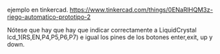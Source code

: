 ejemplo en tinkercad. 
https://www.tinkercad.com/things/0ENaRlHQM3z-riego-automatico-prototipo-2

Nótese que hay que hay que indicar correctamente a LiquidCrystal lcd_1(RS,EN,P4,P5,P6,P7) e igual los pines de los botones enter,exit, up y down.
